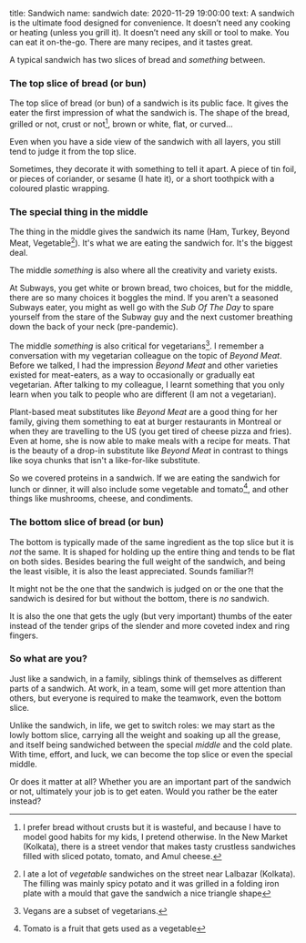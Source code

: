title: Sandwich
name: sandwich
date: 2020-11-29 19:00:00
text:
A sandwich is the ultimate food designed for convenience. It doesn’t need any cooking or heating (unless you grill it). It doesn’t need any skill or tool to make. You can eat it on-the-go. There are many recipes, and it tastes great.

A typical sandwich has two slices of bread and _something_ between.

### The top slice of bread (or bun)
The top slice of bread (or bun) of a sandwich is its public face. It gives the eater the first impression of what the sandwich is. The shape of the bread, grilled or not, crust or not[^crust], brown or white, flat, or curved...

Even when you have a side view of the sandwich with all layers, you still tend to judge it from the top slice.

Sometimes, they decorate it with something to tell it apart. A piece of tin foil, or pieces of coriander, or sesame (I hate it), or a short toothpick with a coloured plastic wrapping.

### The special thing in the middle
The thing in the middle gives the sandwich its name (Ham, Turkey, Beyond Meat, Vegetable[^lalbazar]). It's what we are eating the sandwich for. It's the biggest deal.

The middle _something_ is also where all the creativity and variety exists. 

At Subways, you get white or brown bread, two choices, but for the middle, there are so many choices it boggles the mind. If you aren't a seasoned Subways eater, you might as well go with the _Sub Of The Day_ to spare yourself from the stare of the Subway guy and the next customer breathing down the back of your neck (pre-pandemic).

The middle _something_ is also critical for vegetarians[^vege]. I remember a conversation with my vegetarian colleague on the topic of _Beyond Meat_. Before we talked, I had the impression _Beyond Meat_ and other varieties existed for meat-eaters, as a way to occasionally or gradually eat vegetarian. After talking to my colleague, I learnt something that you only learn when you talk to people who are different (I am not a vegetarian).

Plant-based meat substitutes like _Beyond Meat_ are a good thing for her family, giving them something to eat at burger restaurants in Montreal or when they are travelling to the US (you get tired of cheese pizza and fries). Even at home, she is now able to make meals with a recipe for meats. That is the beauty of a drop-in substitute like _Beyond Meat_ in contrast to things like soya chunks that isn't a like-for-like substitute. 

So we covered proteins in a sandwich. If we are eating the sandwich for lunch or dinner, it will also include some vegetable and tomato[^tomato], and other things like mushrooms, cheese, and condiments.

### The bottom slice of bread (or bun)
The bottom is typically made of the same ingredient as the top slice but it is _not_ the same. It is shaped for holding up the entire thing and tends to be flat on both sides. Besides bearing the full weight of the sandwich, and being the least visible, it is also the least appreciated. Sounds familiar?!

It might not be the one that the sandwich is judged on or the one that the sandwich is desired for but without the bottom, there is _no_ sandwich.

It is also the one that gets the ugly (but very important) thumbs of the eater instead of the tender grips of the slender and more coveted index and ring fingers.

### So what are you?
Just like a sandwich, in a family, siblings think of themselves as different parts of a sandwich. At work, in a team, some will get more attention than others, but everyone is required to make the teamwork, even the bottom slice.

Unlike the sandwich, in life, we get to switch roles: we may start as the lowly bottom slice, carrying all the weight and soaking up all the grease, and itself being sandwiched between the special _middle_ and the cold plate. With time, effort, and luck, we can become the top slice or even the special middle.

Or does it matter at all? Whether you are an important part of the sandwich or not, ultimately your job is to get eaten. Would you rather be the eater instead?

[^vege]: Vegans are a subset of vegetarians.
[^tomato]: Tomato is a fruit that gets used as a vegetable
[^crust]: I prefer bread without crusts but it is wasteful, and because I have to model good habits for my kids, I pretend otherwise. In the New Market (Kolkata), there is a street vendor that makes tasty crustless sandwiches filled with sliced potato, tomato, and Amul cheese.
[^lalbazar]: I ate a lot of _vegetable_ sandwiches on the street near Lalbazar (Kolkata). The filling was mainly spicy potato and it was grilled in a folding iron plate with a mould that gave the sandwich a nice triangle shape
